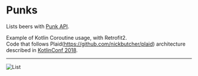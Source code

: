 # Punks
Lists beers with [Punk API](https://punkapi.com/).

Example of Kotlin Coroutine usage, with Retrofit2.  
Code that follows Plaid(https://github.com/nickbutcher/plaid) architecture described in [KotlinConf 2018](https://youtu.be/Sy6ZdgqrQp0).

---

![List](https://user-images.githubusercontent.com/16633277/48972017-d58dc000-f065-11e8-9fa3-b80689226ef4.png)
